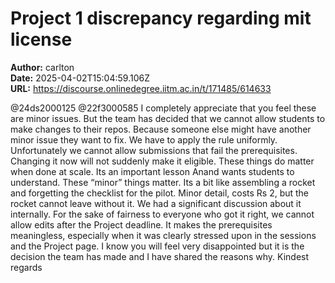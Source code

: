 # Project 1 discrepancy regarding mit license

**Author:** carlton  
**Date:** 2025-04-02T15:04:59.106Z  
**URL:** https://discourse.onlinedegree.iitm.ac.in/t/171485/614633

@24ds2000125 @22f3000585
I completely appreciate that you feel these are minor issues.
But the team has decided that we cannot allow students to make changes to their repos. Because someone else might have another minor issue they want to fix. We have to apply the rule uniformly.
Unfortunately we cannot allow submissions that fail the prerequisites.
Changing it now will not suddenly make it eligible.
These things do matter when done at scale.  Its an important lesson Anand wants students to understand. These “minor” things matter.
Its a bit like assembling a rocket and forgetting the checklist for the pilot. Minor detail, costs Rs 2, but the rocket cannot leave without it.
We had a significant discussion about it internally. For the sake of fairness to everyone who got it right, we cannot allow edits after the Project deadline. It makes the prerequisites meaningless, especially when it was clearly stressed upon in the sessions and the Project page.
I know you will feel very disappointed but it is the decision the team has made and I have shared the reasons why.
Kindest regards
